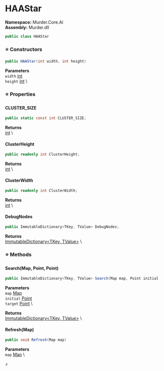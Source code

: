 # HAAStar

**Namespace:** Murder.Core.Ai \
**Assembly:** Murder.dll

```csharp
public class HAAStar
```

### ⭐ Constructors
```csharp
public HAAStar(int width, int height)
```

**Parameters** \
`width` [int](https://learn.microsoft.com/en-us/dotnet/api/System.Int32?view=net-7.0) \
`height` [int](https://learn.microsoft.com/en-us/dotnet/api/System.Int32?view=net-7.0) \

### ⭐ Properties
#### CLUSTER_SIZE
```csharp
public static const int CLUSTER_SIZE;
```

**Returns** \
[int](https://learn.microsoft.com/en-us/dotnet/api/System.Int32?view=net-7.0) \
#### ClusterHeight
```csharp
public readonly int ClusterHeight;
```

**Returns** \
[int](https://learn.microsoft.com/en-us/dotnet/api/System.Int32?view=net-7.0) \
#### ClusterWidth
```csharp
public readonly int ClusterWidth;
```

**Returns** \
[int](https://learn.microsoft.com/en-us/dotnet/api/System.Int32?view=net-7.0) \
#### DebugNodes
```csharp
public ImmutableDictionary<TKey, TValue> DebugNodes;
```

**Returns** \
[ImmutableDictionary\<TKey, TValue\>](https://learn.microsoft.com/en-us/dotnet/api/System.Collections.Immutable.ImmutableDictionary-2?view=net-7.0) \
### ⭐ Methods
#### Search(Map, Point, Point)
```csharp
public ImmutableDictionary<TKey, TValue> Search(Map map, Point initial, Point target)
```

**Parameters** \
`map` [Map](../..//Murder/Core/Map.html) \
`initial` [Point](../..//Murder/Core/Geometry/Point.html) \
`target` [Point](../..//Murder/Core/Geometry/Point.html) \

**Returns** \
[ImmutableDictionary\<TKey, TValue\>](https://learn.microsoft.com/en-us/dotnet/api/System.Collections.Immutable.ImmutableDictionary-2?view=net-7.0) \

#### Refresh(Map)
```csharp
public void Refresh(Map map)
```

**Parameters** \
`map` [Map](../..//Murder/Core/Map.html) \



⚡